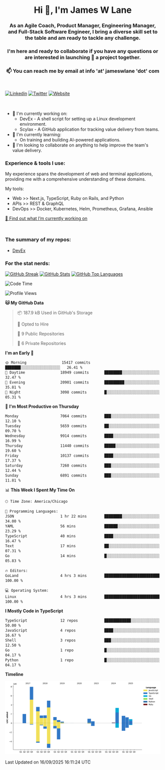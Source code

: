 <h1 align="center">Hi 👋, I'm James W Lane</h1>
<h3 align="center">As an Agile Coach, Product Manager, Engineering Manager, and Full-Stack Software Engineer, I bring a diverse skill set to the table and am ready to tackle any challenge.</h3>
<h3 align="center">I'm here and ready to collaborate if you have any questions or are interested in launching 🚀 a project together.</h3>

<div style="margin-top: 16px;" />

<h3 align="center">📫 You can reach me by email at info 'at' jameswlane 'dot' com</h3>

<div style="margin-top: 48px;" />

[![Linkedin](https://img.shields.io/badge/LinkedIn-0077B5?style=for-the-badge&logo=linkedin&logoColor=white)](https://www.linkedin.com/in/jameswlane/)
[![Twitter](https://img.shields.io/badge/Twitter-1DA1F2?style=for-the-badge&logo=twitter&logoColor=white)](https://x.com/jameswlane)
[![Website](https://img.shields.io/website?down_color=red&down_message=offline&style=for-the-badge&up_color=green&up_message=up&url=https%3A%2F%2Fwww.jameswlane.com)](https://www.jameswlane.com)

<div style="margin-top: 48px;" />

- 🔭 I'm currently working on:
  - DevEx - A shell script for setting up a Linux development environment.
  - Scylax - A GitHub application for tracking value delivery from teams.
- 🌱 I'm currently learning:
  - On training and building AI-powered applications.
- 👯 I'm looking to collaborate on anything to help improve the team's value delivery.

### Experience & tools I use:

My experience spans the development of web and terminal applications, providing me with a comprehensive understanding of these domains.

My tools:
- Web >> Next.js, TypeScript, Ruby on Rails, and Python
- APIs >> REST & GraphQL
- DevOps >> Docker, Kubernetes, Helm, Prometheus, Grafana, Ansible

[🔭 Find out what I’m currently working on](https://www.jameswlane.com/now)  

<div style="margin-top: 50px;"/>

### The summary of my repos:
- [DevEx](https://github.com/jameswlane/devex)  

### For the stat nerds:
[![GitHub Streak](https://github-readme-streak-stats.herokuapp.com?user=jameswlane&theme=tokyonight)](https://git.io/streak-stats)
[![GitHub Stats](https://github-readme-stats.vercel.app/api?username=jameswlane&show_icons=true&theme=tokyonight)](https://github-readme-stats.vercel.app)
[![GitHub Top Languages](https://github-readme-stats.vercel.app/api/top-langs?username=jameswlane&show_icons=true&locale=en&layout=compact&theme=tokyonight)](https://github-readme-stats.vercel.app)

<!--START_SECTION:waka-->
![Code Time](http://img.shields.io/badge/Code%20Time-696%20hrs%2028%20mins-blue)

![Profile Views](http://img.shields.io/badge/Profile%20Views-0-blue)

**🐱 My GitHub Data** 

> 📦 187.9 kB Used in GitHub's Storage 
 > 
> 💼 Opted to Hire
 > 
> 📜 9 Public Repositories 
 > 
> 🔑 6 Private Repositories 
 > 
**I'm an Early 🐤** 

```text
🌞 Morning                15417 commits       ███████░░░░░░░░░░░░░░░░░░   26.41 % 
🌆 Daytime                18949 commits       ████████░░░░░░░░░░░░░░░░░   32.47 % 
🌃 Evening                20901 commits       █████████░░░░░░░░░░░░░░░░   35.81 % 
🌙 Night                  3098 commits        █░░░░░░░░░░░░░░░░░░░░░░░░   05.31 % 
```
📅 **I'm Most Productive on Thursday** 

```text
Monday                   7064 commits        ███░░░░░░░░░░░░░░░░░░░░░░   12.10 % 
Tuesday                  5659 commits        ██░░░░░░░░░░░░░░░░░░░░░░░   09.70 % 
Wednesday                9914 commits        ████░░░░░░░░░░░░░░░░░░░░░   16.99 % 
Thursday                 11440 commits       █████░░░░░░░░░░░░░░░░░░░░   19.60 % 
Friday                   10137 commits       ████░░░░░░░░░░░░░░░░░░░░░   17.37 % 
Saturday                 7260 commits        ███░░░░░░░░░░░░░░░░░░░░░░   12.44 % 
Sunday                   6891 commits        ███░░░░░░░░░░░░░░░░░░░░░░   11.81 % 
```


📊 **This Week I Spent My Time On** 

```text
🕑︎ Time Zone: America/Chicago

💬 Programming Languages: 
JSON                     1 hr 22 mins        ████████░░░░░░░░░░░░░░░░░   34.00 % 
YAML                     56 mins             ██████░░░░░░░░░░░░░░░░░░░   23.29 % 
TypeScript               40 mins             ████░░░░░░░░░░░░░░░░░░░░░   16.47 % 
Text                     17 mins             ██░░░░░░░░░░░░░░░░░░░░░░░   07.31 % 
Go                       14 mins             █░░░░░░░░░░░░░░░░░░░░░░░░   05.83 % 

🔥 Editors: 
GoLand                   4 hrs 3 mins        █████████████████████████   100.00 % 

💻 Operating System: 
Linux                    4 hrs 3 mins        █████████████████████████   100.00 % 
```

**I Mostly Code in TypeScript** 

```text
TypeScript               12 repos            ████████████░░░░░░░░░░░░░   50.00 % 
JavaScript               4 repos             ████░░░░░░░░░░░░░░░░░░░░░   16.67 % 
Shell                    3 repos             ███░░░░░░░░░░░░░░░░░░░░░░   12.50 % 
Go                       1 repo              █░░░░░░░░░░░░░░░░░░░░░░░░   04.17 % 
Python                   1 repo              █░░░░░░░░░░░░░░░░░░░░░░░░   04.17 % 
```



**Timeline**

![Lines of Code chart](https://raw.githubusercontent.com/jameswlane/jameswlane/main/assets/bar_graph.png)


 Last Updated on 16/09/2025 16:11:24 UTC
<!--END_SECTION:waka-->
